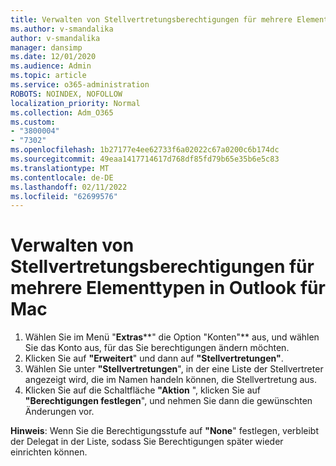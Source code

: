 ```yaml
---
title: Verwalten von Stellvertretungsberechtigungen für mehrere Elementtypen in Outlook für Mac
ms.author: v-smandalika
author: v-smandalika
manager: dansimp
ms.date: 12/01/2020
ms.audience: Admin
ms.topic: article
ms.service: o365-administration
ROBOTS: NOINDEX, NOFOLLOW
localization_priority: Normal
ms.collection: Adm_O365
ms.custom:
- "3800004"
- "7302"
ms.openlocfilehash: 1b27177e4ee62733f6a02022c67a0200c6b174dc
ms.sourcegitcommit: 49eaa1417714617d768df85fd79b65e35b6e5c83
ms.translationtype: MT
ms.contentlocale: de-DE
ms.lasthandoff: 02/11/2022
ms.locfileid: "62699576"
---
```

# <a name="manage-delegate-permissions-for-multiple-item-types-in-outlook-for-mac"></a>Verwalten von Stellvertretungsberechtigungen für mehrere Elementtypen in Outlook für Mac

1. Wählen Sie im Menü "**Extras****" die Option "Konten"** aus, und wählen Sie das Konto aus, für das Sie berechtigungen ändern möchten.
2. Klicken Sie auf **"Erweitert**" und dann auf **"Stellvertretungen"**.
3. Wählen Sie unter **"Stellvertretungen**", in der eine Liste der Stellvertreter angezeigt wird, die im Namen handeln können, die Stellvertretung aus.
4. Klicken Sie auf die Schaltfläche **"Aktion** ", klicken Sie auf **"Berechtigungen festlegen**", und nehmen Sie dann die gewünschten Änderungen vor.

**Hinweis**: Wenn Sie die Berechtigungsstufe auf **"None**" festlegen, verbleibt der Delegat in der Liste, sodass Sie Berechtigungen später wieder einrichten können.
